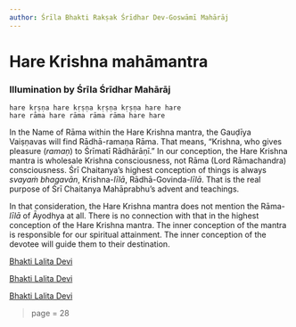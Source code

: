 ```yaml
---
author: Śrīla Bhakti Rakṣak Śrīdhar Dev-Goswāmī Mahārāj
---
```


# Hare Krishna mahāmantra

### Illumination by Śrīla Śrīdhar Mahārāj

    hare kṛṣṇa hare kṛṣṇa kṛṣṇa kṛṣṇa hare hare
    hare rāma hare rāma rāma rāma hare hare

In the Name of Rāma within the Hare Krishna mantra, the Gauḍīya Vaiṣṇavas will find Rādhā-ramaṇa Rāma. That means, “Krishna, who gives pleasure (*ramaṇ*) to Śrīmatī Rādhārāṇī.” In our conception, the Hare Krishna mantra is wholesale Krishna consciousness, not Rāma  (Lord  Rāmachandra)  consciousness.  Śrī  Chaitanya’s highest conception of things is always *svayaṁ bhagavān*, Krishna-*līlā*, Rādhā-Govinda-*līlā*. That is the real purpose of Śrī Chaitanya Mahāprabhu’s advent and teachings.

In that consideration, the Hare Krishna mantra does not mention the Rāma-*līlā* of Āyodhya at all. There is no connection with that in the highest conception of the Hare Krishna mantra.  The inner conception of the mantra is responsible for our spiritual attainment. The inner conception of the devotee will guide them to their destination.


[Bhakti Lalita Devi](https://soundcloud.com/bhakti-lalita-devi/maha-mantra)

[Bhakti Lalita Devi](https://soundcloud.com/bhakti-lalita-devi/mahamantra)

[Bhakti Lalita Devi](https://soundcloud.com/bhakti-lalita-devi/bhakti-lalita-mahamantra)


> page = 28

